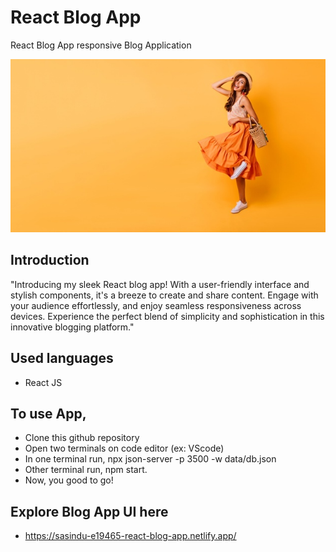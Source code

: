 # React Blog App
React Blog App responsive Blog Application

![](https://github.com/e19465/E-commerce-Website/blob/main/img/banner/b17.jpg?raw=true)


## Introduction

"Introducing my sleek React blog app! With a user-friendly interface and stylish components, it's a breeze to create and share content. Engage with your audience effortlessly, and enjoy seamless responsiveness across devices. Experience the perfect blend of simplicity and sophistication in this innovative blogging platform."

## Used languages
- React JS

## To use App,
- Clone this github repository
- Open two terminals on code editor (ex: VScode)
- In one terminal run, npx json-server -p 3500 -w data/db.json
- Other terminal run, npm start.
- Now, you good to go!
  
## Explore Blog App UI here
-  https://sasindu-e19465-react-blog-app.netlify.app/
